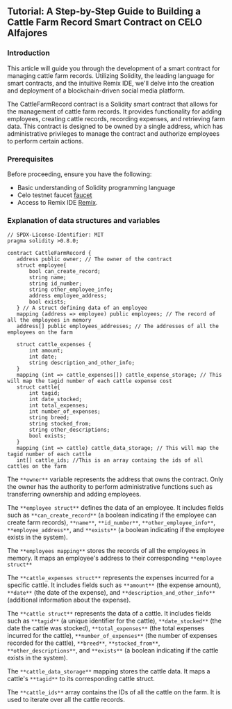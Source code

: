 ## Tutorial: A Step-by-Step Guide to Building a Cattle Farm Record Smart Contract on CELO Alfajores

### Introduction
This article will guide you through the development of a smart contract for managing cattle farm records. Utilizing Solidity, the leading language for smart contracts, and the intuitive Remix IDE, we'll delve into the creation and deployment of a blockchain-driven social media platform.

The CattleFarmRecord contract is a Solidity smart contract that allows for the management of cattle farm records. It provides functionality for adding employees, creating cattle records, recording expenses, and retrieving farm data. This contract is designed to be owned by a single address, which has administrative privileges to manage the contract and authorize employees to perform certain actions.

### Prerequisites

Before proceeding, ensure you have the following:

- Basic understanding of Solidity programming language
- Celo testnet faucet [faucet](https://faucet.celo.org/alfajores)
- Access to Remix IDE [Remix](https://remix.ethereum.org).

 ### Explanation of data structures and variables
 ```solidity
// SPDX-License-Identifier: MIT
pragma solidity >0.8.0;

contract CattleFarmRecord {
    address public owner; // The owner of the contract
    struct employee{
        bool can_create_record;
        string name;
        string id_number;
        string other_employee_info;
        address employee_address;
        bool exists;
    } // A struct defining data of an employee
    mapping (address => employee) public employees; // The record of all the employees in memory
    address[] public employees_addresses; // The addresses of all the employees on the farm

    struct cattle_expenses {
        int amount;
        int date;
        string description_and_other_info;
    }
    mapping (int => cattle_expenses[]) cattle_expense_storage; // This will map the tagid number of each cattle expense cost
    struct cattle{
        int tagid;
        int date_stocked;
        int total_expenses;
        int number_of_expenses;
        string breed;
        string stocked_from;
        string other_descriptions;
        bool exists;
    }
    mapping (int => cattle) cattle_data_storage; // This will map the tagid number of each cattle 
    int[] cattle_ids; //This is an array containg the ids of all cattles on the farm

  ```
The `**owner**` variable represents the address that owns the contract. Only the owner has the authority to perform administrative functions such as transferring ownership and adding employees.

The `**employee struct**` defines the data of an employee. It includes fields such as `**can_create_record**` (a boolean indicating if the employee can create farm records), `**name**`, `**id_number**`, `**other_employee_info**`, `**employee_address**`, and `**exists**` (a boolean indicating if the employee exists in the system).

The `**employees mapping**` stores the records of all the employees in memory. It maps an employee's address to their corresponding `**employee struct**`

The `**cattle_expenses struct**` represents the expenses incurred for a specific cattle. It includes fields such as `**amount**` (the expense amount), `**date**` (the date of the expense), and `**description_and_other_info**` (additional information about the expense).

The `**cattle struct**` represents the data of a cattle. It includes fields such as `**tagid**` (a unique identifier for the cattle), `**date_stocked**` (the date the cattle was stocked), `**total_expenses**` (the total expenses incurred for the cattle), `**number_of_expenses**` (the number of expenses recorded for the cattle), `**breed**`, `**stocked_from**`, `**other_descriptions**`, and `**exists**` (a boolean indicating if the cattle exists in the system).

The `**cattle_data_storage**` mapping stores the cattle data. It maps a cattle's `**tagid**` to its corresponding cattle struct.

The `**cattle_ids**` array contains the IDs of all the cattle on the farm. It is used to iterate over all the cattle records.

